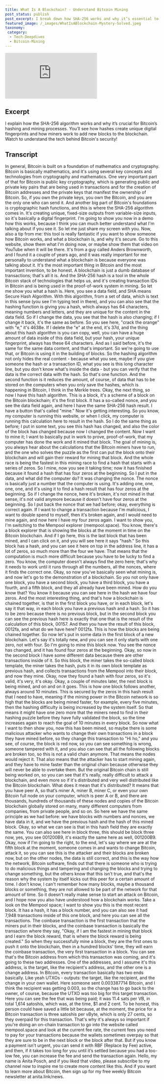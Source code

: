 ```yaml
---
title: What Is A Blockchain? - Understand Bitcoin Mining
post_status: publish
post_excerpt: I break down how SHA-256 works and why it’s essential to Bitcoin’s mining and blockchain security.
featured_image: /_images/WhatIsABlockchain-Mystery-Solved.jpeg
taxonomy:
 category:
  - Tech-Deepdives
  - Bitcoin-Mining
---
```



<iframe src="https://player.vimeo.com/video/1019654681?badge=0&autopause=0&player_id=0&app_id=58479" frameborder="0" allow="autoplay; fullscreen; picture-in-picture; clipboard-write; encrypted-media" title="Difference Between Lightning and Bitcoin"></iframe>

<div style="margin-bottom:30px;"></div>

## Excerpt

I explain how the SHA-256 algorithm works and why it’s crucial for Bitcoin’s hashing and mining processes. You’ll see how hashes create unique digital fingerprints and how miners work to add new blocks to the blockchain. Watch to understand the tech behind Bitcoin's security!

## Transcript

In general, Bitcoin is built on a foundation of mathematics and cryptography. Bitcoin is basically mathematics, and it's using several key concepts and technologies from cryptography and mathematics. One very important part of that for Bitcoin is public key cryptography, which is generating public and private key pairs that are being used in transactions and for the creation of Bitcoin addresses and the private keys that manifest the ownership of Bitcoin. So, if you own the private keys, you own the Bitcoin, and you are the only one who can send it. And another big part of Bitcoin's foundations is cryptographic hash functions, and this is where the SHA-256 algorithm comes in. It's creating unique, fixed-size outputs from variable-size inputs, so it's basically a digital fingerprint. I'm going to show you now in a demo how this works, because I think you can much better understand what I'm talking about if you see it. So let me just share my screen with you. Now, also a tip from me: this tool is really fantastic if you want to show someone how Bitcoin works, and what a blockchain is, and why it's secure. Go to this website, show them what I'm doing now, or maybe show them that video on YouTube when it will be there. It's from a guy called Anders Brownworth, and I found it a couple of years ago, and it was really important for me personally to understand what a blockchain is because everyone was talking about it. It's the most important thing in Bitcoin and the most important invention, to be honest. A blockchain is just a dumb database of transactions; that's all it is. And the SHA-256 hash is a tool in the whole Bitcoin stack of technologies that helps us, and it's creating transaction IDs in Bitcoin and is being used in the proof-of-work system in mining. So let me show you what a hash is. Here, you see a data field, and SHA means Secure Hash Algorithm. With this algorithm, from a set of data, which is text in this sense (you see I'm typing text in there), and you can also see that the hashing function is giving you a hash, which always has 64 characters, meaning numbers and letters, and they are unique for the content in the data field. So if I change the data, you see that the hash is also changing; if I change it back, it's the same as before. So you see here, "crack the orange" with "e," it's 4638e. If I delete the "e" at the end, it's 37d, and the thing about this hash algorithm is you can copy, well, you can have a huge amount of data inside of this data field, but your hash, your unique fingerprint, always has these 64 characters. And as I said before, it's the same for the same data content, and that's important. So we're going to use that, or Bitcoin is using it in the building of blocks. So the hashing algorithm not only hides the real content - because what you see, maybe if you give someone the hash or a transaction ID, what you see is this long character line, but you don't know what's inside the data - but you can verify that the data is the correct data with the hash. So that's one function. And the second function is it reduces the amount, of course, of data that has to be stored on the computers when you only save the hashes, which is happening in Bitcoin, I think in the Merkle trees. Okay, the next thing, so now I have this hash algorithm. This is a block, it's a scheme of a block on the Bitcoin blockchain; it's the first block. It has a so-called nonce, and you see the data field again, and here I have the same SHA-256 hash result. I have a button that's called "mine." Now it's getting interesting. So you know, my computer is running this website, or when I click, my computer is running this calculation here to result in the hash. So I do the same thing as before; I put in some text, you see this hash has changed, and also the color of the block has changed because now I changed the content. Now I want to mine it; I want to basically put in work to prove, proof-of-work, that my computer has done the work and it mined that block. The goal of mining is, you always hear about the calculations that the Bitcoin miners have to run, and the one who solves the puzzle as the first can put the block onto their blockchain and will gain their reward for mining that block. And the whole race is being the fastest in this mining race to find a hash that starts with a series of zeros. So I mine, now you see it taking time; now it has finished because it found a hash that has four zeros at the beginning. So I put in the data, and what did the computer do? It was changing the nonce. The nonce is basically just a number that the computer is using. It's adding one, one, one, one, and it's using it to find a hash result that has four zeros at the beginning. So if I change the nonce, here it's broken, it's not mined in that sense, it's not valid anymore because it doesn't have four zeros at the beginning. So I put back the nonce that we had before; okay, everything is correct again. If I want to change a transaction because I'm malicious, I want to double spend to myself, then it's broken again, and I would need to mine again, and now here I have my four zeros again. I want to show you, I'm switching to the Mempool explorer (mempool.space). You know, there's a block explorer that is showing the blocks at the moment in time on the Bitcoin blockchain. And if I go here, this is the last block that has been mined, and I can click on it, and you will see here it says "hash." So this block has a hash, and you can see it here on top in the address line, it has a lot of zeros, so much more than the four we have. That means that the computation is much more difficult because you have to be lucky to find a zero. You know, the computer doesn't always find the zero here; that's why it needs to work until it runs through all the numbers, all the nonces, where it finds the correct one. Okay, so now you've basically seen what mining is, and now let's go to the demonstration of a blockchain. So you not only have one block, you have a second block, you have a third block, you have a fourth, and a fifth block, and they all already have been mined. How do you know that? You know it because you can see here in the hash we have four zeros. And the most interesting thing, and that's how a blockchain is chained together, is that in the first block you have, or in each block, let's say it that way, in each block you have a previous hash and a hash. So it has to be zero because there is no previous block, but in the second block you can see the previous hash here is exactly that one that is the result of the calculation of this block, 00157. And then you have the result of this block, 0012fa, and what do we have here? 0012fa. This is how the blocks are being chained together. So now let's put in some data in the first block of a new blockchain. Let's say it's totally new, and you can see it only starts with one zero, not with four. So I'm going to mine this block now. You see the nonce has changed, and it has found four zeros at the beginning. Okay, so now in the second block I have some different data because there are other transactions inside of it. So this block, the miner takes the so-called block template, the miner takes the hash, puts it in its own block template as previous hash, and collects transactions from the Mempool into their block, and now they mine. Okay, now they found a hash with four zeros, so it's valid, it's very, it's okay. Okay, a couple of minutes later, the next block is being mined, and on and on it goes. This is how one block follows another, always around 10 minutes. This is secured by the zeros in this hash result that I need to have, meaning if the mining power in the Bitcoin network is so high that the blocks are being mined faster, for example, every five minutes, then the hashing difficulty is being increased by the system itself. So that means it might have one zero more that the miners need to find in their hashing puzzle before they have fully validated the block, so the time increases again to reach the goal of 10 minutes in every block. So now what I want to then show you, now this has been mined, so maybe there is some malicious attacker who wants to change their own transactions in a block they have mined before, so they change this transaction to "Hi ho," and you see, of course, the block is red now, so you can see something is wrong, someone tampered with it, and you also can see that all the following blocks are broken too, so this is not a valid chain anymore. That means the nodes would reject it. That also means that the attacker has to start mining again, and they have to mine faster than the original chain because otherwise they will never be able to overtake them. But the original Bitcoin chain is still being worked on, so you can see that it's really, really difficult to attack a blockchain, and even more so if it's distributed and very well distributed like the Bitcoin blockchain. What does it mean that it's distributed? It means that you have peer A, so that’s miner A, miner B, miner C, or even your own Bitcoin full node on your computer, which is peer A or B, and there are thousands, hundreds of thousands of these nodes and copies of the Bitcoin blockchain globally stored on many, many different computers from companies, from private people, and so on. So here we have the same principle as we had before: we have blocks with numbers and nonces, we have data in it, and we have the previous hash and the hash of this mined block. Okay, so what we can see is that in this hash field they are exactly the same. You can also see here in block three, this should be block three now, yes, you see 001200B9, it's exactly the same here as well, 001200B9. Okay, now if I'm going to the right, to the end, let's say where we are at the fifth block at the moment, someone comes in and wants to change Bitcoin, attack it, so you can see this is the attacker and their blocks are broken now, but on the other nodes, the data is still correct, and this is the way how the network, Bitcoin software, finds out that there is someone who is trying to do malicious things and tampering and changing the blocks and trying to change something, but the others know that this isn't true, and that's the reason why the system by itself kicks out this peer for a certain amount of time. I don't know, I can't remember how many blocks, maybe a thousand blocks or something, they are not allowed to be part of the network for that amount of time. So it doesn't really make sense to start an attack on Bitcoin, and I hope now you also have understood how a blockchain works. Take a look on the Mempool space; I want to show you this is the most recent block. It has a hash, it has a block number, and you can also see it had 7,948 transactions inside of this one block, and here you can see all the transactions. The coinbase transaction is the first transaction that the miners put in their blocks, and the coinbase transaction is basically the transaction where they say, "Okay, if I am the fastest in mining that block and I earn the block reward, that is where the block reward is being created." So when they successfully mine a block, they are the first ones to push it onto the blockchain, then in a hundred blocks' time, they will earn the coinbase transaction, the very first transaction in a block. You can see that's the Bitcoin address from which this transaction was coming, and it's going to these two addresses. One of the addresses, and I assume it's this address, is the target, like the recipient's address, and the other one is a change address. In Bitcoin, every transaction basically has two ends basically. Like yeah UTXOs - outputs: the target, like the recipient, and the change in your own wallet. Here someone sent 0.003387714 Bitcoin, and I think the recipient was getting 0.003, so the change has to go back to the owner, of course, because the UTXO was too big for this target transaction. Here you can see the fee that was being paid; it was 11.4 sats per VB, in total 1,614 satoshis, which was, at the time, $1 and 2 cent. To be honest, this person could have saved a little bit because, at the moment, the price for a Bitcoin transaction is three satoshis per vByte, which is only 27 cents, so they overpaid for this transaction. That's why it's always so important if you're doing an on-chain transaction to go into the website called mempool.space and look at the current fee rate, the current fees you need to pay for your transactions because the wallets sometimes overpay so that they are sure to be in the next block or the block after that. But if you know a payment isn't urgent, you can send it with RBF (Replace by Fee) active, and then, if it takes too long for you until it’s settled because you had a too-low fee, you can increase the fee and send the transaction again. Hello, my name is Anita Posch, and if you liked that video, please subscribe to my channel now to inspire me to create more content like this. And if you want to learn more about Bitcoin, then sign up for my free weekly Bitcoin newsletter at anita.link/news.

